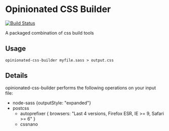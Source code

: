 Opinionated CSS Builder
=======================

[![Build Status](https://travis-ci.org/Brightspace/opinionated-css-builder.svg?branch=master)](https://travis-ci.org/Brightspace/opinionated-css-builder)

A packaged combination of css build tools

Usage
-----

`
opinionated-css-builder myfile.sass > output.css
`

Details
-------

opinionated-css-builder performs the following operations on your input file:

- node-sass {outputStyle: "expanded"}
- postcss
  - autoprefixer { browsers: "Last 4 versions, Firefox ESR, IE >= 9, Safari >= 6" }
  - cssnano
